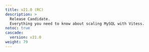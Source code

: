 ```yaml
---
title: v21.0 (RC)
description: >
  Release Candidate.
  Everything you need to know about scaling MySQL with Vitess.
notoc: true
cascade:
  version: v21.0
weight: 79
---
```


